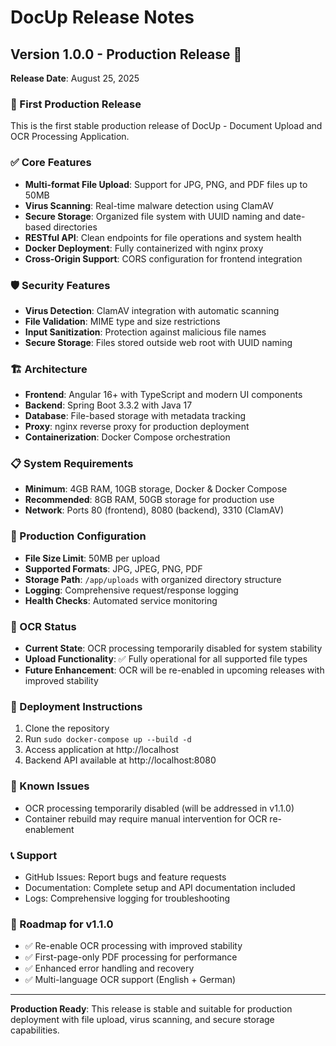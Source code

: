 # DocUp Release Notes

## Version 1.0.0 - Production Release 🚀
**Release Date**: August 25, 2025

### 🎉 First Production Release
This is the first stable production release of DocUp - Document Upload and OCR Processing Application.

### ✅ Core Features
- **Multi-format File Upload**: Support for JPG, PNG, and PDF files up to 50MB
- **Virus Scanning**: Real-time malware detection using ClamAV
- **Secure Storage**: Organized file system with UUID naming and date-based directories
- **RESTful API**: Clean endpoints for file operations and system health
- **Docker Deployment**: Fully containerized with nginx proxy
- **Cross-Origin Support**: CORS configuration for frontend integration

### 🛡️ Security Features
- **Virus Detection**: ClamAV integration with automatic scanning
- **File Validation**: MIME type and size restrictions
- **Input Sanitization**: Protection against malicious file names
- **Secure Storage**: Files stored outside web root with UUID naming

### 🏗️ Architecture
- **Frontend**: Angular 16+ with TypeScript and modern UI components
- **Backend**: Spring Boot 3.3.2 with Java 17
- **Database**: File-based storage with metadata tracking
- **Proxy**: nginx reverse proxy for production deployment
- **Containerization**: Docker Compose orchestration

### 📋 System Requirements
- **Minimum**: 4GB RAM, 10GB storage, Docker & Docker Compose
- **Recommended**: 8GB RAM, 50GB storage for production use
- **Network**: Ports 80 (frontend), 8080 (backend), 3310 (ClamAV)

### 🔧 Production Configuration
- **File Size Limit**: 50MB per upload
- **Supported Formats**: JPG, JPEG, PNG, PDF
- **Storage Path**: `/app/uploads` with organized directory structure
- **Logging**: Comprehensive request/response logging
- **Health Checks**: Automated service monitoring

### 📝 OCR Status
- **Current State**: OCR processing temporarily disabled for system stability
- **Upload Functionality**: ✅ Fully operational for all supported file types
- **Future Enhancement**: OCR will be re-enabled in upcoming releases with improved stability

### 🚀 Deployment Instructions
1. Clone the repository
2. Run `sudo docker-compose up --build -d`
3. Access application at http://localhost
4. Backend API available at http://localhost:8080

### 🐛 Known Issues
- OCR processing temporarily disabled (will be addressed in v1.1.0)
- Container rebuild may require manual intervention for OCR re-enablement

### 📞 Support
- GitHub Issues: Report bugs and feature requests
- Documentation: Complete setup and API documentation included
- Logs: Comprehensive logging for troubleshooting

### 🔮 Roadmap for v1.1.0
- ✅ Re-enable OCR processing with improved stability
- ✅ First-page-only PDF processing for performance
- ✅ Enhanced error handling and recovery
- ✅ Multi-language OCR support (English + German)

---

**Production Ready**: This release is stable and suitable for production deployment with file upload, virus scanning, and secure storage capabilities.

